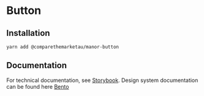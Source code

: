 # Button

## Installation

`yarn add @comparethemarketau/manor-button`


## Documentation

For technical documentation, see [Storybook](https://services.dev.comparethemarket.cloud/manor/?path=/docs/components-button--hero-button).
Design system documentation can be found here [Bento](https://zeroheight.com/9942937b5/p/437255-buttons/b/97d6bd)

